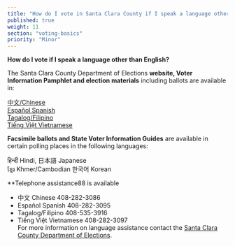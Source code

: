 ```yaml
---
title: "How do I vote in Santa Clara County if I speak a language other than English?"
published: true
weight: 11
section: "voting-basics"
priority: "Minor"
---
```


**How do I vote if I speak a language other than English?**  

The Santa Clara County Department of Elections **website, Voter Information Pamphlet and election materials** including ballots are available in:  

[中文/Chinese](https://www.sccgov.org/sites/rov/Chinese/Pages/default.aspx)  
[Español  Spanish](https://www.sccgov.org/sites/rov/Spanish/Pages/default.aspx)  
[Tagalog/Filipino](https://www.sccgov.org/sites/rov/Tagalog/Pages/default.aspx)  
[Tiếng Việt  Vietnamese](https://www.sccgov.org/sites/rov/Vietnamese/Pages/default.aspx)  

**Facsimile ballots and State Voter Information Guides** are available in certain polling places in the following languages:  

हिन्दी  Hindi,
日本語  Japanese  
 ខ្មែរ  Khmer/Cambodian
한국어  Korean  

**Telephone assistance88 is available  
- 中文  Chinese  	408-282-3086  
- Español  Spanish 	408-282-3095  
- Tagalog/Filipino 	408-535-3916  
- Tiếng Việt  Vietnamese	408-282-3097  
For more information on language assistance contact the [Santa Clara County Department of Elections](http://sfgov.org/elections/multilingual-voter-services).  
